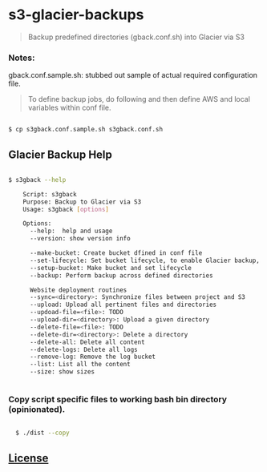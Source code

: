 # s3-glacier-backups

> Backup predefined directories (gback.conf.sh) into Glacier via S3

### Notes:
gback.conf.sample.sh: stubbed out sample of actual required configuration file.

> To define backup jobs, do following and then define AWS and local variables
within conf file.

```sh

$ cp s3gback.conf.sample.sh s3gback.conf.sh

```

## Glacier Backup Help

```sh

$ s3gback --help

    Script: s3gback
    Purpose: Backup to Glacier via S3
    Usage: s3gback [options]

    Options:
      --help:  help and usage
      --version: show version info

      --make-bucket: Create bucket dfined in conf file
      --set-lifecycle: Set bucket lifecycle, to enable Glacier backup, via S3
      --setup-bucket: Make bucket and set lifecycle
      --backup: Perform backup across defined directories

      Website deployment routines
      --sync=<directory>: Synchronize files between project and S3
      --upload: Upload all pertinent files and directories
      --updoad-file=<file>: TODO
      --upload-dir=<directory>: Upload a given directory
      --delete-file=<file>: TODO
      --delete-dir=<directory>: Delete a directory
      --delete-all: Delete all content
      --delete-logs: Delete all logs
      --remove-log: Remove the log bucket
      --list: List all the content
      --size: show sizes



```

### Copy script specific files to working bash bin directory (opinionated).

```sh

  $ ./dist --copy

```

## [License](LICENSE.md)
